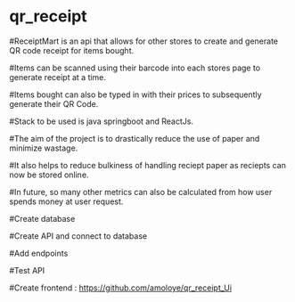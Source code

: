 # qr_receipt


#ReceiptMart is an api  that allows for other stores to create and generate QR code receipt for items bought.

#Items can be scanned using their barcode into each stores page to generate receipt at a time.


#Items bought can also be typed in with their prices to subsequently generate their QR Code.


#Stack to be used is java springboot and ReactJs.


#The aim of the project is to drastically reduce the use of paper and minimize wastage.


#It also helps to reduce bulkiness of handling reciept paper as reciepts can now be stored online.


#In future, so many other metrics can also be calculated from how user spends money at user request.

#Create database

#Create API and connect to database

#Add endpoints

#Test API

#Create frontend : https://github.com/amoloye/qr_receipt_Ui
